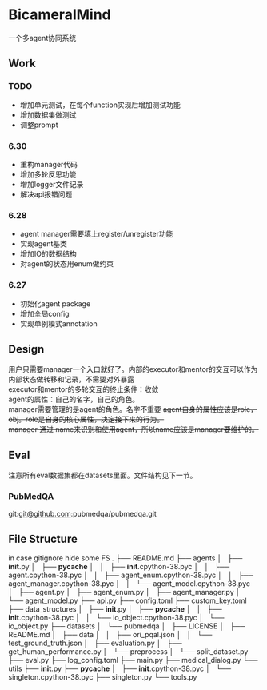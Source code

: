 <!--
 * @Author: LeiChen9 chenlei9691@gmail.com
 * @Date: 2024-07-01 10:08:41
 * @LastEditors: LeiChen9 chenlei9691@gmail.com
 * @LastEditTime: 2024-07-01 14:56:03
 * @FilePath: /SpeechDepDiag/Users/lei/Documents/Code/BicameralMind/README.md
 * @Description: 
 * 
 * Copyright (c) 2024 by Riceball, All Rights Reserved. 
-->
# BicameralMind

一个多agent协同系统

## Work
### TODO
- 增加单元测试，在每个function实现后增加测试功能
- 增加数据集做测试
- 调整prompt


### 6.30
- 重构manager代码
- 增加多轮反思功能
- 增加logger文件记录
- 解决api报错问题
### 6.28
- agent manager需要填上register/unregister功能 
- 实现agent基类 
- 增加IO的数据结构 
- 对agent的状态用enum做约束 
### 6.27
- 初始化agent package 
- 增加全局config 
- 实现单例模式annotation 

## Design
用户只需要manager一个入口就好了。内部的executor和mentor的交互可以作为内部状态做转移和记录，不需要对外暴露<br>
executor和mentor的多轮交互的终止条件：收敛<br>
agent的属性：自己的名字，自己的角色。<br>
manager需要管理的是agent的角色。名字不重要
~~agent自身的属性应该是role，obj。role是自身的核心属性，决定接下来的行为。<br>~~
~~manager 通过 name来识别和使用agent，所以name应该是manager要维护的。~~

## Eval
注意所有eval数据集都在datasets里面。文件结构见下一节。
### PubMedQA
git:git@github.com:pubmedqa/pubmedqa.git

## File Structure
in case gitignore hide some FS
.
├── README.md
├── agents
│   ├── __init__.py
│   ├── __pycache__
│   │   ├── __init__.cpython-38.pyc
│   │   ├── agent.cpython-38.pyc
│   │   ├── agent_enum.cpython-38.pyc
│   │   ├── agent_manager.cpython-38.pyc
│   │   └── agent_model.cpython-38.pyc
│   ├── agent.py
│   ├── agent_enum.py
│   ├── agent_manager.py
│   └── agent_model.py
├── api.py
├── config.toml
├── custom_key.toml
├── data_structures
│   ├── __init__.py
│   ├── __pycache__
│   │   ├── __init__.cpython-38.pyc
│   │   └── io_object.cpython-38.pyc
│   └── io_object.py
├── datasets
│   └── pubmedqa
│       ├── LICENSE
│       ├── README.md
│       ├── data
│       │   ├── ori_pqal.json
│       │   └── test_ground_truth.json
│       ├── evaluation.py
│       ├── get_human_performance.py
│       └── preprocess
│           └── split_dataset.py
├── eval.py
├── log_config.toml
├── main.py
├── medical_dialog.py
└── utils
    ├── __init__.py
    ├── __pycache__
    │   ├── __init__.cpython-38.pyc
    │   └── singleton.cpython-38.pyc
    ├── singleton.py
    └── tools.py